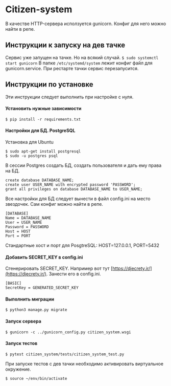 # Citizen-system

 В качестве HTTP-сервера исползуется gunicorn. Конфиг для него можно найти в репе.
 
## Инструкции к запуску на дев тачке
Сервис уже запущен на тачке. Но на всякий случай.
`$ sudo systemctl start gunicorn`
В папке `/etc/systemd/system` лежит конфиг файл для gunicorn.service. При рестарте тачки сервис перезапусится.

## Инструкции по установке
Эти инструкции следует выполнить при настройке с нуля.
#### Установить нужные зависимости
`$ pip install -r requirements.txt`
#### Настройки для БД. PostgreSQL
 Установка для Ubuntu
```
$ sudo apt-get install postgresql
$ sudo -u postgres psql
```
В сессии Postgres создать БД, создать пользователя и дать ему права на БД.
```
create database DATABASE_NAME;
create user USER_NAME with encrypted password 'PASSWORD';
grant all privileges on database DATABASE_NAME to USER_NAME;
```
Все настройки для БД следует вынести в файл config.ini на место звездочек. Сам конфиг можно найти в репе. 
```
[DATABASE]
Name = DATABASE_NAME
User = USER_NAME
Password = PASSWORD
Host = HOST
Port = PORT
```
Стандартные хост и порт для PosgtreSQL: HOST=127.0.0.1, PORT=5432
#### Добавить SECRET_KEY в config.ini
Сгенерировать SECRET_KEY. Например вот тут [https://djecrety.ir/](https://djecrety.ir/).
Занести его в config.ini.
```
[BASIC]
SecretKey = GENERATED_SECRET_KEY
```
#### Выполнить миграции
`$ python3 manage.py migrate`
#### Запуск сервера
`$ gunicorn -c ../gunicorn_config.py citizen_system.wsgi`
#### Запуск тестов
`$ pytest citizen_system/tests/citizen_system_test.py`

При запуске тестов с дев тачки необходимо активировать виртуальное окружение.

`$ source ~/env/bin/activate`
